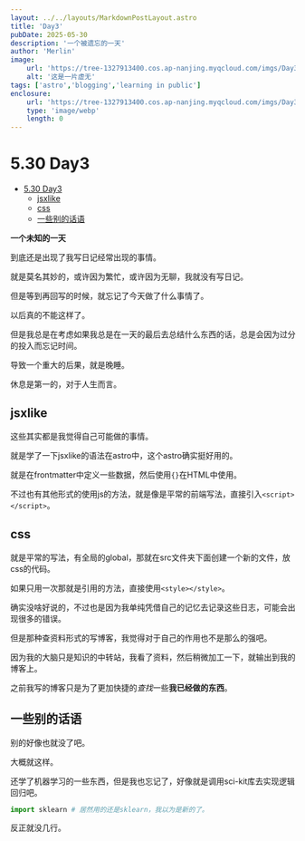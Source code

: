 ```yaml
---
layout: ../../layouts/MarkdownPostLayout.astro
title: 'Day3'
pubDate: 2025-05-30
description: '一个被遗忘的一天'
author: 'Merlin'
image:
    url: 'https://tree-1327913400.cos.ap-nanjing.myqcloud.com/imgs/Day3.webp'
    alt: '这是一片虚无'
tags: ['astro','blogging','learning in public']
enclosure: 
    url: 'https://tree-1327913400.cos.ap-nanjing.myqcloud.com/imgs/Day3.webp'
    type: 'image/webp'
    length: 0
---
```


# 5.30 Day3

<!-- vim-markdown-toc GFM -->

- [5.30 Day3](#530-day3)
  - [jsxlike](#jsxlike)
  - [css](#css)
  - [一些别的话语](#一些别的话语)

<!-- vim-markdown-toc -->

**一个未知的一天**

到底还是出现了我写日记经常出现的事情。

就是莫名其妙的，或许因为繁忙，或许因为无聊，我就没有写日记。

但是等到再回写的时候，就忘记了今天做了什么事情了。

以后真的不能这样了。

但是我总是在考虑如果我总是在一天的最后去总结什么东西的话，总是会因为过分的投入而忘记时间。

导致一个重大的后果，就是晚睡。

休息是第一的，对于人生而言。

## jsxlike

这些其实都是我觉得自己可能做的事情。

就是学了一下jsxlike的语法在astro中，这个astro确实挺好用的。

就是在frontmatter中定义一些数据，然后使用`{}`在HTML中使用。

不过也有其他形式的使用js的方法，就是像是平常的前端写法，直接引入`<script></script>`。

## css

就是平常的写法，有全局的global，那就在src文件夹下面创建一个新的文件，放css的代码。

如果只用一次那就是引用的方法，直接使用`<style></style>`。

确实没啥好说的，不过也是因为我单纯凭借自己的记忆去记录这些日志，可能会出现很多的错误。

但是那种查资料形式的写博客，我觉得对于自己的作用也不是那么的强吧。

因为我的大脑只是知识的中转站，我看了资料，然后稍微加工一下，就输出到我的博客上。

之前我写的博客只是为了更加快捷的*查找*一些**我已经做的东西**。

## 一些别的话语

别的好像也就没了吧。

大概就这样。

还学了机器学习的一些东西，但是我也忘记了，好像就是调用sci-kit库去实现逻辑回归吧。

```python
import sklearn # 居然用的还是sklearn，我以为是新的了。
```

反正就没几行。
